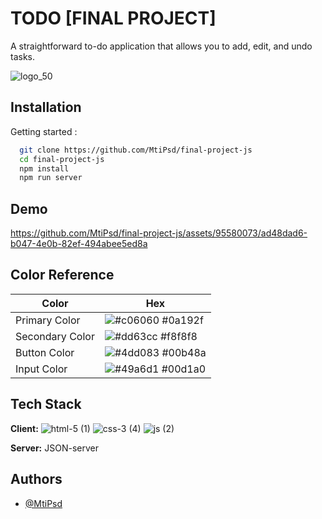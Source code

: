 
# TODO [FINAL PROJECT]

A straightforward to-do application that allows you to add, edit, and undo tasks.

![logo_50](https://github.com/MtiPsd/final-project-js/assets/95580073/15aa86d7-8edf-4883-b3a6-08f383a2bda1)

## Installation

Getting started :

```bash
  git clone https://github.com/MtiPsd/final-project-js
  cd final-project-js
  npm install
  npm run server
```
    
## Demo


https://github.com/MtiPsd/final-project-js/assets/95580073/ad48dad6-b047-4e0b-82ef-494abee5ed8a


## Color Reference

| Color             | Hex                                                                |
| ----------------- | ------------------------------------------------------------------ |
| Primary Color | ![#c06060](https://via.placeholder.com/10/c06060?text=+) #0a192f |
| Secondary Color | ![#dd63cc](https://via.placeholder.com/10/dd63cc?text=+) #f8f8f8 |
| Button Color | ![#4dd083](https://via.placeholder.com/10/4dd083?text=+) #00b48a |
| Input Color | ![#49a6d1](https://via.placeholder.com/10/49a6d1?text=+) #00d1a0 |


## Tech Stack

**Client:** 
![html-5 (1)](https://github.com/MtiPsd/final-project-js/assets/95580073/99835e31-5189-4794-9e69-276af8392481)
![css-3 (4)](https://github.com/MtiPsd/final-project-js/assets/95580073/6e5bfbd1-82ee-4d2a-8e3c-7481d7b79bf9)
![js (2)](https://github.com/MtiPsd/final-project-js/assets/95580073/a390e1e6-a976-480a-a998-98332294bd1c)


**Server:** JSON-server


## Authors

- [@MtiPsd](https://www.github.com/MtiPsd)

